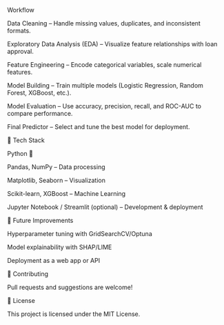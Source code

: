 Workflow

Data Cleaning – Handle missing values, duplicates, and inconsistent formats.

Exploratory Data Analysis (EDA) – Visualize feature relationships with loan approval.

Feature Engineering – Encode categorical variables, scale numerical features.

Model Building – Train multiple models (Logistic Regression, Random Forest, XGBoost, etc.).

Model Evaluation – Use accuracy, precision, recall, and ROC-AUC to compare performance.

Final Predictor – Select and tune the best model for deployment.

🚀 Tech Stack

Python 🐍

Pandas, NumPy – Data processing

Matplotlib, Seaborn – Visualization

Scikit-learn, XGBoost – Machine Learning

Jupyter Notebook / Streamlit (optional) – Development & deployment

📌 Future Improvements

Hyperparameter tuning with GridSearchCV/Optuna

Model explainability with SHAP/LIME

Deployment as a web app or API

🤝 Contributing

Pull requests and suggestions are welcome!

📜 License

This project is licensed under the MIT License.
